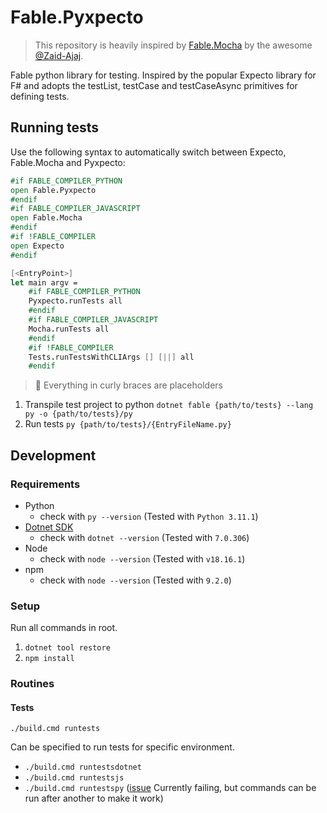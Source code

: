 ﻿# Fable.Pyxpecto

> This repository is heavily inspired by [Fable.Mocha](https://github.com/Zaid-Ajaj/Fable.Mocha/) by the awesome [@Zaid-Ajaj](https://github.com/Zaid-Ajaj).

Fable python library for testing. Inspired by the popular Expecto library for F# and adopts the testList, testCase and testCaseAsync primitives for defining tests.

## Running tests

Use the following syntax to automatically switch between Expecto, Fable.Mocha and Pyxpecto:

```fsharp
#if FABLE_COMPILER_PYTHON
open Fable.Pyxpecto
#endif
#if FABLE_COMPILER_JAVASCRIPT
open Fable.Mocha
#endif
#if !FABLE_COMPILER
open Expecto
#endif
```

```fsharp
[<EntryPoint>]
let main argv =
    #if FABLE_COMPILER_PYTHON
    Pyxpecto.runTests all
    #endif
    #if FABLE_COMPILER_JAVASCRIPT
    Mocha.runTests all
    #endif
    #if !FABLE_COMPILER
    Tests.runTestsWithCLIArgs [] [||] all
    #endif
```

> 👀 Everything in curly braces are placeholders

1. Transpile test project to python `dotnet fable {path/to/tests} --lang py -o {path/to/tests}/py`
2. Run tests `py {path/to/tests}/{EntryFileName.py}`

## Development

### Requirements

- Python
  - check with `py --version` (Tested with `Python 3.11.1`)
- [Dotnet SDK](https://dotnet.microsoft.com/en-us/download)
  - check with `dotnet --version` (Tested with `7.0.306`)
- Node
  - check with `node --version` (Tested with `v18.16.1`)
- npm
  - check with `node --version` (Tested with `9.2.0`)

### Setup

Run all commands in root.

1. `dotnet tool restore`
1. `npm install`

### Routines

#### Tests

`./build.cmd runtests`

Can be specified to run tests for specific environment.

- `./build.cmd runtestsdotnet`
- `./build.cmd runtestsjs`
- `./build.cmd runtestspy` ([issue](https://github.com/fable-compiler/Fable/issues/3525) Currently failing, but commands can be run after another to make it work)
